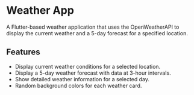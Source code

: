 # Weather App

A Flutter-based weather application that uses the OpenWeatherAPI to display the current weather and a 5-day forecast for a specified location.

## Features

- Display current weather conditions for a selected location.
- Display a 5-day weather forecast with data at 3-hour intervals.
- Show detailed weather information for a selected day.
- Random background colors for each weather card.
